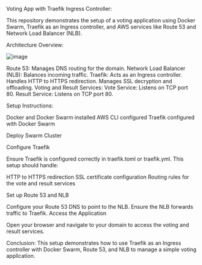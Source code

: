 Voting App with Traefik Ingress Controller:

This repository demonstrates the setup of a voting application using Docker Swarm, Traefik as an Ingress controller, and AWS services like Route 53 and Network Load Balancer (NLB).


Architecture Overview:

![image](https://github.com/user-attachments/assets/b93d8a24-8f2d-463c-a5d3-99a3845a1599) 


Route 53: Manages DNS routing for the domain.
Network Load Balancer (NLB): Balances incoming traffic.
Traefik: Acts as an Ingress controller.
Handles HTTP to HTTPS redirection.
Manages SSL decryption and offloading.
Voting and Result Services:
Vote Service: Listens on TCP port 80.
Result Service: Listens on TCP port 80.


Setup Instructions:

Docker and Docker Swarm installed
AWS CLI configured
Traefik configured with Docker Swarm


Deploy Swarm Cluster

Configure Traefik

Ensure Traefik is configured correctly in traefik.toml or traefik.yml. 
This setup should handle:

HTTP to HTTPS redirection
SSL certificate configuration
Routing rules for the vote and result services

Set up Route 53 and NLB

Configure your Route 53 DNS to point to the NLB.
Ensure the NLB forwards traffic to Traefik.
Access the Application

Open your browser and navigate to your domain to access the voting and result services.

Conclusion:
This setup demonstrates how to use Traefik as an Ingress controller with Docker Swarm, Route 53, and NLB to manage a simple voting application. 

